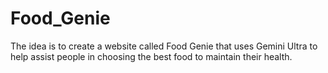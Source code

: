 # Food_Genie
The idea is to create a website called Food Genie that uses Gemini Ultra to help assist people in choosing the best food to maintain their health.

